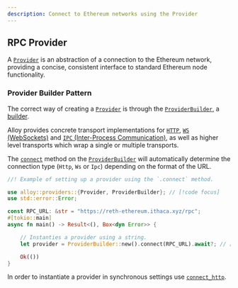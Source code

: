 ```yaml
---
description: Connect to Ethereum networks using the Provider
---
```


## RPC Provider

A [`Provider`](https://docs.rs/alloy/latest/alloy/providers/trait.Provider.html) is an abstraction of a connection to the Ethereum network, providing a concise, consistent interface to standard Ethereum node functionality.

### Provider Builder Pattern

The correct way of creating a [`Provider`](https://docs.rs/alloy/latest/alloy/providers/trait.Provider.html) is through the [`ProviderBuilder`](https://docs.rs/alloy/latest/alloy/providers/struct.ProviderBuilder.html), a [builder](https://rust-unofficial.github.io/patterns/patterns/creational/builder.html).

Alloy provides concrete transport implementations for [`HTTP`](/rpc-providers/http-provider), [`WS` (WebSockets)](/rpc-providers/ws-provider) and [`IPC` (Inter-Process Communication)](/rpc-providers/ipc-provider.md), as well as higher level transports which wrap a single or multiple transports.

The [`connect`](https://docs.rs/alloy/latest/alloy/providers/struct.ProviderBuilder.html#method.connect) method on the [`ProviderBuilder`](https://docs.rs/alloy/latest/alloy/providers/struct.ProviderBuilder.html) will automatically determine the connection type (`Http`, `Ws` or `Ipc`) depending on the format of the URL.

```rust showLineNumbers
//! Example of setting up a provider using the `.connect` method.

use alloy::providers::{Provider, ProviderBuilder}; // [!code focus]
use std::error::Error;

const RPC_URL: &str = "https://reth-ethereum.ithaca.xyz/rpc";
#[tokio::main]
async fn main() -> Result<(), Box<dyn Error>> {

    // Instanties a provider using a string.
    let provider = ProviderBuilder::new().connect(RPC_URL).await?; // [!code focus]

    Ok(())
}
```

In order to instantiate a provider in synchronous settings use [`connect_http`](/rpc-providers/http-provider).
